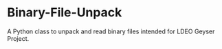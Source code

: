 # Binary-File-Unpack
A Python class to unpack and read binary files intended for LDEO Geyser Project.
